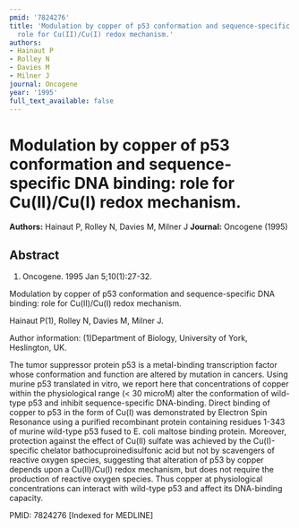 ```yaml
---
pmid: '7824276'
title: 'Modulation by copper of p53 conformation and sequence-specific DNA binding:
  role for Cu(II)/Cu(I) redox mechanism.'
authors:
- Hainaut P
- Rolley N
- Davies M
- Milner J
journal: Oncogene
year: '1995'
full_text_available: false
---
```


# Modulation by copper of p53 conformation and sequence-specific DNA binding: role for Cu(II)/Cu(I) redox mechanism.
**Authors:** Hainaut P, Rolley N, Davies M, Milner J
**Journal:** Oncogene (1995)

## Abstract

1. Oncogene. 1995 Jan 5;10(1):27-32.

Modulation by copper of p53 conformation and sequence-specific DNA binding: role 
for Cu(II)/Cu(I) redox mechanism.

Hainaut P(1), Rolley N, Davies M, Milner J.

Author information:
(1)Department of Biology, University of York, Heslington, UK.

The tumor suppressor protein p53 is a metal-binding transcription factor whose 
conformation and function are altered by mutation in cancers. Using murine p53 
translated in vitro, we report here that concentrations of copper within the 
physiological range (< 30 microM) alter the conformation of wild-type p53 and 
inhibit sequence-specific DNA-binding. Direct binding of copper to p53 in the 
form of Cu(I) was demonstrated by Electron Spin Resonance using a purified 
recombinant protein containing residues 1-343 of murine wild-type p53 fused to 
E. coli maltose binding protein. Moreover, protection against the effect of 
Cu(II) sulfate was achieved by the Cu(I)-specific chelator 
bathocuproinedisulfonic acid but not by scavengers of reactive oxygen species, 
suggesting that alteration of p53 by copper depends upon a Cu(II)/Cu(I) redox 
mechanism, but does not require the production of reactive oxygen species. Thus 
copper at physiological concentrations can interact with wild-type p53 and 
affect its DNA-binding capacity.

PMID: 7824276 [Indexed for MEDLINE]
